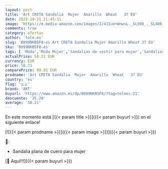 ```yaml
---
layout: post
title: 'Art CRETA Sandalia  Mujer  Amarillo  Wheat   37 EU'
date: 2022-10-21 21:45:11
image: 'https://m.media-amazon.com/images/I/41Iue+WnwsL._SL500_._SL400_.jpg'
comments: true
category: ofertas
author: 'tole.es'
slug: 'B099NKB5F8-es Art CRETA Sandalia Mujer Amarillo Wheat 37 EU'
sku: 'B099NKB5F8-es'
tags: [ 'Moda','Moda Mujer','Sandalias de vestir para mujer','Sandalias y palas de mujer','Zapatos para mujer','art','sandalia','🇪🇸', ]
actualPrice: 58.21 EUR
currency: EUR
price: 58.21
comparePrice: 89.95 EUR
prodname: 'Art CRETA Sandalia  Mujer  Amarillo  Wheat   37 EU'
country: 'es'
flag: '🇪🇸'
brand: 'ART'
buyurl: 'https://www.amazon.es/dp/B099NKB5F8/?tag=tolees-21'
descuento: '35.29'
average: '58.21'
---
```


En este momento está [{{< param title >}}]({{< param buyurl >}}) en el siguiente enlace!

[![{{< param prodname >}}]({{< param image >}})]({{< param buyurl >}})

🔎:

- Sandalia plana de cuero para mujer

[🛒 Aquí!!!]({{< param buyurl >}})
